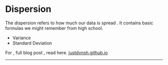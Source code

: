 # Dispersion 

The dispersion refers to how much our data is spread . It contains basic formulas we might remember from high school.

- Variance
- Standard Deviation

For , full blog post , read here. [justdvnsh.github.io](https://justdvnsh.github.io/2018/06/04/maths-for-machine-learning-part-1/)

---